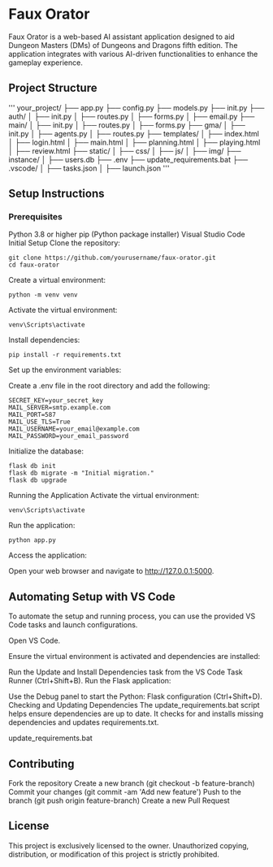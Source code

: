 # Faux Orator

Faux Orator is a web-based AI assistant application designed to aid Dungeon Masters (DMs) of Dungeons and Dragons fifth edition. The application integrates with various AI-driven functionalities to enhance the gameplay experience.

## Project Structure

'''
your_project/
├── app.py
├── config.py
├── models.py
├── init.py
├── auth/
│ ├── init.py
│ ├── routes.py
│ ├── forms.py
│ ├── email.py
├── main/
│ ├── init.py
│ ├── routes.py
│ ├── forms.py
├── gma/
│ ├── init.py
│ ├── agents.py
│ ├── routes.py
├── templates/
│ ├── index.html
│ ├── login.html
│ ├── main.html
│ ├── planning.html
│ ├── playing.html
│ ├── review.html
├── static/
│ ├── css/
│ ├── js/
│ ├── img/
├── instance/
│ ├── users.db
├── .env
├── update_requirements.bat
├── .vscode/
│ ├── tasks.json
│ ├── launch.json
'''

## Setup Instructions

### Prerequisites

Python 3.8 or higher
pip (Python package installer)
Visual Studio Code
Initial Setup
Clone the repository:

```
git clone https://github.com/yourusername/faux-orator.git
cd faux-orator
```

Create a virtual environment:

```
python -m venv venv
```

Activate the virtual environment:

```
venv\Scripts\activate
```

Install dependencies:

```
pip install -r requirements.txt
```

Set up the environment variables:

Create a .env file in the root directory and add the following:

```
SECRET_KEY=your_secret_key
MAIL_SERVER=smtp.example.com
MAIL_PORT=587
MAIL_USE_TLS=True
MAIL_USERNAME=your_email@example.com
MAIL_PASSWORD=your_email_password
```

Initialize the database:

```
flask db init
flask db migrate -m "Initial migration."
flask db upgrade
```

Running the Application
Activate the virtual environment:

```
venv\Scripts\activate
```

Run the application:

```
python app.py
```

Access the application:

Open your web browser and navigate to http://127.0.0.1:5000.

## Automating Setup with VS Code

To automate the setup and running process, you can use the provided VS Code tasks and launch configurations.

Open VS Code.

Ensure the virtual environment is activated and dependencies are installed:

Run the Update and Install Dependencies task from the VS Code Task Runner (Ctrl+Shift+B).
Run the Flask application:

Use the Debug panel to start the Python: Flask configuration (Ctrl+Shift+D).
Checking and Updating Dependencies
The update_requirements.bat script helps ensure dependencies are up to date. It checks for and installs missing dependencies and updates requirements.txt.

update_requirements.bat

## Contributing

Fork the repository
Create a new branch (git checkout -b feature-branch)
Commit your changes (git commit -am 'Add new feature')
Push to the branch (git push origin feature-branch)
Create a new Pull Request

## License

This project is exclusively licensed to the owner. Unauthorized copying, distribution, or modification of this project is strictly prohibited.
